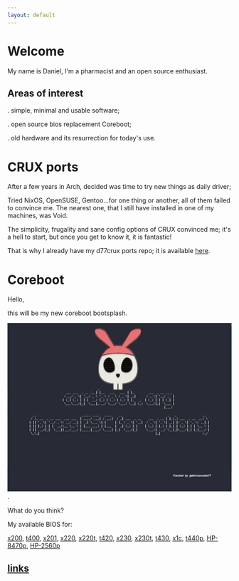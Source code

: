 ```yaml
---
layout: default
---
```


# Welcome

My name is Daniel, I'm a pharmacist and an open source enthusiast.

## Areas of interest

. simple, minimal and usable software;

. open source bios replacement Coreboot;

. old hardware and its resurrection for today's use.

# CRUX ports

After a few years in Arch, decided was time to try new things as daily driver;

Tried NixOS, OpenSUSE, Gentoo...for one thing or another, all of them failed to convince me.
The nearest one, that I still have installed in one of my machines, was Void.

The simplicity, frugality and sane config options of CRUX convinced me; it's a hell to start, but once you get to know it, it is fantastic!

That is why I already have my d77crux ports repo; it is available [here](https://github.com/dani-77/d77crux).


# Coreboot

Hello,

this will be my new coreboot bootsplash.

![bootsplash](/img/backI.png).

What do you think?

My available BIOS for:

 [x200](https://github.com/dani-77/x200), [t400](https://github.com/dani-77/t400), [x201](https://github.com/dani-77/x201), [x220](https://github.com/dani-77/x220), [x220t](https://github.com/dani-77/x220t), [t420](https://github.com/dani-77/t420), [x230](https://github.com/dani-77/x230), [x230t](https://github.com/dani-77/x230t), [t430](https://github.com/dani-77/t430), [x1c](https://github.com/dani-77/x1-carbon-gen-1), [t440p](https://github.com/dani-77/t440p), [HP-8470p](https://github.com/dani-77/HP-8470p-Coreboot), [HP-2560p](https://github.com/dani-77/HP-2560p-Coreboot)







## [links](links.html)


